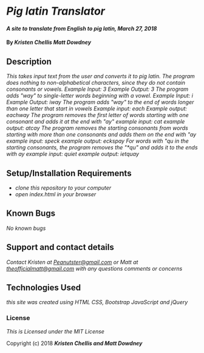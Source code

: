 # _Pig latin Translator_

#### _A site to translate from English to pig latin, March 27, 2018_

#### By _**Kristen Chellis Matt Dowdney**_

## Description

_This takes input text from the user and converts it to pig latin._
_The program does nothing to non-alphabetical characters, since they do not contain consonants or vowels.
Example Input: 3
Example Output: 3
The program adds "way" to single-letter words beginning with a vowel.
Example Input: i
Example Output: iway
The program adds "way" to the end of words longer than one letter that start in vowels
Example input: each
Example output: eachway
The program removes the first letter of words starting with one consonant and adds it at the end with "ay"
example input: cat
example output: atcay
The program removes the starting consonants from words starting with more than one consonants and adds them on the end with "ay
example input: speck
example output: eckspay
For words with "qu in the starting consonants, the program removes the "*qu" and adds it to the ends with ay
example input: quiet
example output: ietquay_

## Setup/Installation Requirements

* _clone this repository to your computer_
* _open index.html in your browser_


## Known Bugs

_No known bugs_

## Support and contact details

_Contact Kristen at Peanutster@gmail.com or Matt at theofficialmatt@gmail.com with any questions comments or concerns_

## Technologies Used

_this site was created using HTML CSS, Bootstrap JavaScript and jQuery_

### License

*This is Licensed under the MIT License*

Copyright (c) 2018 **_Kristen Chellis and Matt Dowdney_**
